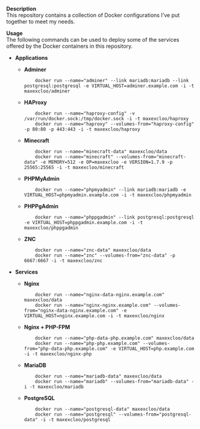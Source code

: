 **Description**  
This repository contains a collection of Docker configurations I've put together to meet my needs.

**Usage**  
The following commands can be used to deploy some of the services offered by the Docker containers in this repository.

- **Applications**

  - **Adminer**

    		docker run --name="adminer" --link mariadb:mariadb --link postgresql:postgresql -e VIRTUAL_HOST=adminer.example.com -i -t maxexcloo/adminer

  - **HAProxy**

    		docker run --name="haproxy-config" -v /var/run/docker.sock:/tmp/docker.sock -i -t maxexcloo/haproxy
    		docker run --name="haproxy" --volumes-from="haproxy-config" -p 80:80 -p 443:443 -i -t maxexcloo/haproxy

  - **Minecraft**

	    	docker run --name="minecraft-data" maxexcloo/data
			docker run --name="minecraft" --volumes-from="minecraft-data" -e MEMORY=512 -e OP=maxexcloo -e VERSION=1.7.9 -p 25565:25565 -i -t maxexcloo/minecraft

  - **PHPMyAdmin**

    		docker run --name="phpmyadmin" --link mariadb:mariadb -e VIRTUAL_HOST=phpmyadmin.example.com -i -t maxexcloo/phpmyadmin

  - **PHPPgAdmin**

    		docker run --name="phppgadmin" --link postgresql:postgresql -e VIRTUAL_HOST=phppgadmin.example.com -i -t maxexcloo/phppgadmin

  - **ZNC**

	   		docker run --name="znc-data" maxexcloo/data
			docker run --name="znc" --volumes-from="znc-data" -p 6667:6667 -i -t maxexcloo/znc

- **Services**

  - **Nginx**
	
		    docker run --name="nginx-data-nginx.example.com" maxexcloo/data
			docker run --name="nginx-nginx.example.com" --volumes-from="nginx-data-nginx.example.com" -e VIRTUAL_HOST=nginx.example.com -i -t maxexcloo/nginx
	
  - **Nginx + PHP-FPM**
	
		    docker run --name="php-data-php.example.com" maxexcloo/data
			docker run --name="php-php.example.com" --volumes-from="php-data-php.example.com" -e VIRTUAL_HOST=php.example.com -i -t maxexcloo/nginx-php
	
  - **MariaDB** 
	
		    docker run --name="mariadb-data" maxexcloo/data
	    	docker run --name="mariadb" --volumes-from="mariadb-data" -i -t maxexcloo/mariadb
	
  - **PostgreSQL**
	
			docker run --name="postgresql-data" maxexcloo/data
		    docker run --name="postgresql" --volumes-from="postgresql-data" -i -t maxexcloo/postgresql
